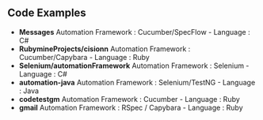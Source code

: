 ## <a name="Code-Examples"></a>Code Examples

- **Messages** Automation Framework : Cucumber/SpecFlow - Language : C# 
- **RubymineProjects/cisionn** Automation Framework : Cucumber/Capybara - Language : Ruby 
- **Selenium/automationFramework** Automation Framework : Selenium - Language : C# 
- **automation-java** Automation Framework : Selenium/TestNG - Language : Java 
- **codetestgm** Automation Framework : Cucumber - Language : Ruby 
- **gmail** Automation Framework : RSpec / Capybara - Language : Ruby 
